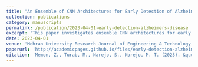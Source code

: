 ```yaml
---
title: "An Ensemble of CNN Architectures for Early Detection of Alzheimer's Disease Using Brain MRI"
collection: publications
category: manuscripts
permalink: /publication/2023-04-01-early-detection-alzheimers-disease
excerpt: 'This paper investigates ensemble CNN architectures for early detection of Alzheimer’s disease through brain MRI analysis.'
date: 2023-04-01
venue: 'Mehran University Research Journal of Engineering & Technology'
paperurl: 'http://academicpages.github.io/files/early-detection-alzheimers.pdf'
citation: 'Memon, Z., Turab, M., Narejo, S., Korejo, M. T. (2023). &quot;An Ensemble of CNN Architectures for Early Detection of Alzheimer’s Disease Using Brain MRI.&quot; <i>Mehran University Research Journal of Engineering & Technology</i>.'
---
```

